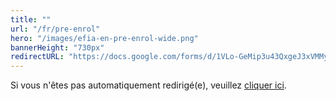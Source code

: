 ```yaml
---
title: ""
url: "/fr/pre-enrol"
hero: "/images/efia-en-pre-enrol-wide.png"
bannerHeight: "730px"
redirectURL: "https://docs.google.com/forms/d/1VLo-GeMip3u43QxgeJ3xVMMyPnuiR6afyajZACTnBsk/viewform"
---
```


Si vous n'êtes pas automatiquement redirigé(e), veuillez [cliquer ici](https://docs.google.com/forms/d/1VLo-GeMip3u43QxgeJ3xVMMyPnuiR6afyajZACTnBsk/viewform).
